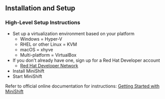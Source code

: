 ## Installation and Setup

### High-Level Setup Instructions
* Set up a virtualization environment based on your platform
  * Windows = Hyper-V
  * RHEL or other Linux = KVM
  * macOS = xhyve
  * Multi-platform = VirtualBox
* If you don't already have one, sign up for a Red Hat Developer account
  * [Red Hat Developer Network](https://developers.redhat.com/)
* Install MiniShift
* Start MiniShift

Refer to official online documentation for instructions:
[Getting Started with MiniShift](https://docs.okd.io/latest/minishift/getting-started/index.html)
